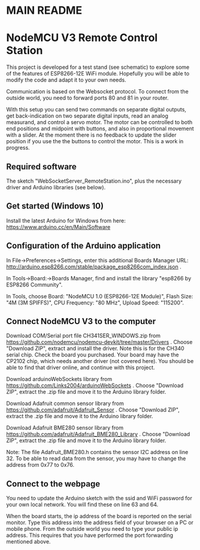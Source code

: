 # MAIN README

NodeMCU V3 Remote Control Station
=================================

This project is developed for a test stand (see schematic) to explore some of the features of ESP8266-12E WiFi module. Hopefully you will be able to modify the code and adapt it to your own needs.

Communication is based on the Websocket protocol. To connect from the outside world, you need to forward ports 80 and 81 in your router.

With this setup you can send two commands on separate digital outputs, get back-indication on two separate digital inputs, read an analog measurand, and control a servo motor. The motor can be controlled to both end positions and midpoint with buttons, and also in proportional movement with a slider. At the moment there is no feedback to update the slider position if you use the the buttons to control the motor. This is a work in progress.

Required software
-----------------
The sketch "WebSocketServer_RemoteStation.ino", plus the necessary driver and Arduino libraries (see below).

Get started (Windows 10)
------------------------
Install the latest Arduino for Windows from here: https://www.arduino.cc/en/Main/Software

Configuration of the Arduino application
----------------------------------------
In File->Preferences->Settings, enter this additional Boards Manager URL: http://arduino.esp8266.com/stable/package_esp8266com_index.json .

In Tools->Board:->Boards Manager, find and install the library "esp8266 by ESP8266 Community".

In Tools, choose Board: "NodeMCU 1.0 (ESP8266-12E Module)", Flash Size: "4M (3M SPIFFS)", CPU Frequency: "80 MHz", Upload Speed: "115200".

Connect NodeMCU V3 to the computer
----------------------------------
Download COM/Serial port file CH341SER_WINDOWS.zip from https://github.com/nodemcu/nodemcu-devkit/tree/master/Drivers . Choose "Download ZIP", extract and install the driver. Note this is for the CH340 serial chip. Check the board you purchased. Your board may have the CP2102 chip, which needs another driver (not covered here). You should be able to find that driver online, and continue with this project.

Download arduinoWebSockets library from https://github.com/Links2004/arduinoWebSockets . Choose "Download ZIP", extract the .zip file and move it to the Arduino library folder.

Download Adafruit common sensor library from https://github.com/adafruit/Adafruit_Sensor . Choose "Download ZIP", extract the .zip file and move it to the Arduino library folder.

Download Adafruit BME280 sensor library from https://github.com/adafruit/Adafruit_BME280_Library . Choose "Download ZIP", extract the .zip file and move it to the Arduino library folder. 

Note: The file Adafruit_BME280.h contains the sensor I2C address on line 32. To be able to read data from the sensor, you may have to change the address from 0x77 to 0x76.

Connect to the webpage
----------------------
You need to update the Arduino sketch with the ssid and WiFi password for your own local network. You will find these on line 63 and 64.

When the board starts, the ip address of the board is reported on the serial monitor. Type this address into the address field of your browser on a PC or mobile phone. From the outside world you need to type your public ip address. This requires that you have performed the port forwarding mentioned above.
